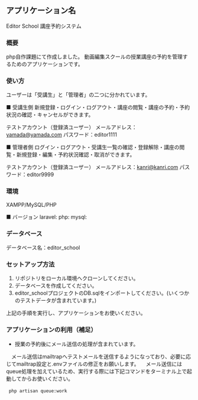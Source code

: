 ## アプリケーション名

Editor School 講座予約システム

### 概要

php自作課題にて作成しました。
動画編集スクールの授業講座の予約を管理するためのアプリケーションです。

### 使い方

ユーザーは「受講生」と「管理者」の二つに分かれています。

■ 受講生側
新規登録・ログイン・ログアウト・講座の閲覧・講座の予約・予約状況の確認・キャンセルができます。

テストアカウント（登録済ユーザー）
メールアドレス：yamada@yamada.com
パスワード：editor1111

■ 管理者側
ログイン・ログアウト・受講生一覧の確認・登録解除・講座の閲覧・新規登録・編集・予約状況確認・取消ができます。

テストアカウント（登録済ユーザー）
メールアドレス：kanri@kanri.com
パスワード：editor9999

### 環境

XAMPP/MySQL/PHP

■ バージョン
laravel:
php:
mysql:

### データベース

データベース名：editor_school

### セットアップ方法

1. リポジトリをローカル環境へクローンしてください。
2. データベースを作成してください。
3. editor_schoolプロジェクトのDB.sqlをインポートしてください。(いくつかのテストデータが含まれています。)

上記の手順を実行し、アプリケーションをお使いください。

### アプリケーションの利用（補足）

- 授業の予約後にメール送信の処理が含まれています。

　メール送信はmailtrapへテストメールを送信するようになっており、必要に応じてmailtrap設定と.envファイルの修正をお願いします。
　メール送信にはqueue処理を加えているため、実行する際には下記コマンドをターミナル上で起動してからお使いください。

  ``` php artisan queue:work　```
  